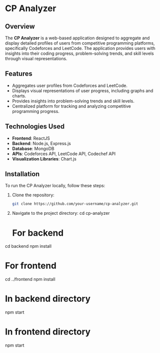 # CP Analyzer

## Overview
The **CP Analyzer** is a web-based application designed to aggregate and display detailed profiles of users from competitive programming platforms, specifically Codeforces and LeetCode. The application provides users with insights into their coding progress, problem-solving trends, and skill levels through visual representations.


## Features
- Aggregates user profiles from Codeforces and LeetCode.
- Displays visual representations of user progress, including graphs and charts.
- Provides insights into problem-solving trends and skill levels.
- Centralized platform for tracking and analyzing competitive programming progress.

## Technologies Used
- **Frontend**: ReactJS
- **Backend**: Node.js, Express.js
- **Database**: MongoDB
- **APIs**: Codeforces API, LeetCode API, Codechef API
- **Visualization Libraries**: Chart.js

## Installation
To run the CP Analyzer locally, follow these steps:

1. Clone the repository:
   ```bash
   git clone https://github.com/your-username/cp-analyzer.git
2. Navigate to the project directory:
   cd cp-analyzer
   # For backend
cd backend
npm install

# For frontend
cd ../frontend
npm install

# In backend directory
npm start

# In frontend directory
npm start


